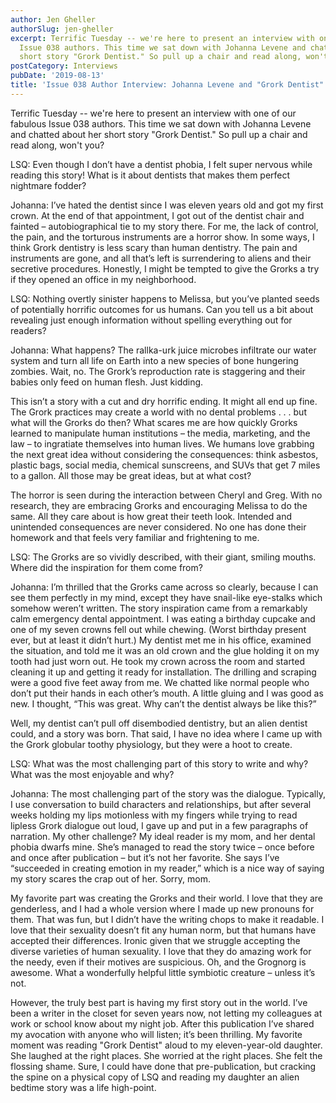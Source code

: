 ```yaml
---
author: Jen Gheller
authorSlug: jen-gheller
excerpt: Terrific Tuesday -- we're here to present an interview with one of our fabulous
  Issue 038 authors. This time we sat down with Johanna Levene and chatted about her
  short story "Grork Dentist." So pull up a chair and read along, won't you?...
postCategory: Interviews
pubDate: '2019-08-13'
title: 'Issue 038 Author Interview: Johanna Levene and "Grork Dentist"'
---
```

Terrific Tuesday -- we're here to present an interview with one of our fabulous Issue 038 authors. This time we sat down with Johanna Levene and chatted about her short story "Grork Dentist." So pull up a chair and read along, won't you?

LSQ:  Even though I don’t have a dentist phobia, I felt super nervous while reading this story! What is it about dentists that makes them perfect nightmare fodder?

Johanna: I’ve hated the dentist since I was eleven years old and got my first crown. At the end of that appointment, I got out of the dentist chair and fainted – autobiographical tie to my story there. For me, the lack of control, the pain, and the torturous instruments are a horror show. In some ways, I think Grork dentistry is less scary than human dentistry. The pain and instruments are gone, and all that’s left is surrendering to aliens and their secretive procedures. Honestly, I might be tempted to give the Grorks a try if they opened an office in my neighborhood.

LSQ: Nothing overtly sinister happens to Melissa, but you’ve planted seeds of potentially horrific outcomes for us humans. Can you tell us a bit about revealing just enough information without spelling everything out for readers?

Johanna: What happens? The rallka-urk juice microbes infiltrate our water system and turn all life on Earth into a new species of bone hungering zombies. Wait, no. The Grork’s reproduction rate is staggering and their babies only feed on human flesh. Just kidding.

This isn’t a story with a cut and dry horrific ending. It might all end up fine. The Grork practices may create a world with no dental problems . . . but what will the Grorks do then? What scares me are how quickly Grorks learned to manipulate human institutions – the media, marketing, and the law – to ingratiate themselves into human lives. We humans love grabbing the next great idea without considering the consequences: think asbestos, plastic bags, social media, chemical sunscreens, and SUVs that get 7 miles to a gallon. All those may be great ideas, but at what cost?

The horror is seen during the interaction between Cheryl and Greg. With no research, they are embracing Grorks and encouraging Melissa to do the same. All they care about is how great their teeth look. Intended and unintended consequences are never considered. No one has done their homework and that feels very familiar and frightening to me.

LSQ: The Grorks are so vividly described, with their giant, smiling mouths. Where did the inspiration for them come from?

Johanna: I’m thrilled that the Grorks came across so clearly, because I can see them perfectly in my mind, except they have snail-like eye-stalks which somehow weren’t written. The story inspiration came from a remarkably calm emergency dental appointment. I was eating a birthday cupcake and one of my seven crowns fell out while chewing. (Worst birthday present ever, but at least it didn’t hurt.) My dentist met me in his office, examined the situation, and told me it was an old crown and the glue holding it on my tooth had just worn out. He took my crown across the room and started cleaning it up and getting it ready for installation. The drilling and scraping were a good five feet away from me. We chatted like normal people who don’t put their hands in each other’s mouth. A little gluing and I was good as new. I thought, “This was great. Why can’t the dentist always be like this?”

Well, my dentist can’t pull off disembodied dentistry, but an alien dentist could, and a story was born. That said, I have no idea where I came up with the Grork globular toothy physiology, but they were a hoot to create.

LSQ: What was the most challenging part of this story to write and why? What was the most enjoyable and why?

Johanna: The most challenging part of the story was the dialogue. Typically, I use conversation to build characters and relationships, but after several weeks holding my lips motionless with my fingers while trying to read lipless Grork dialogue out loud, I gave up and put in a few paragraphs of narration. My other challenge? My ideal reader is my mom, and her dental phobia dwarfs mine. She’s managed to read the story twice – once before and once after publication – but it’s not her favorite. She says I’ve “succeeded in creating emotion in my reader,” which is a nice way of saying my story scares the crap out of her. Sorry, mom.

My favorite part was creating the Grorks and their world. I love that they are genderless, and I had a whole version where I made up new pronouns for them. That was fun, but I didn’t have the writing chops to make it readable. I love that their sexuality doesn’t fit any human norm, but that humans have accepted their differences. Ironic given that we struggle accepting the diverse varieties of human sexuality. I love that they do amazing work for the needy, even if their motives are suspicious. Oh, and the Grognorg is awesome. What a wonderfully helpful little symbiotic creature – unless it’s not.

However, the truly best part is having my first story out in the world. I’ve been a writer in the closet for seven years now, not letting my colleagues at work or school know about my night job. After this publication I’ve shared my avocation with anyone who will listen; it’s been thrilling. My favorite moment was reading "Grork Dentist" aloud to my eleven-year-old daughter. She laughed at the right places. She worried at the right places. She felt the flossing shame. Sure, I could have done that pre-publication, but cracking the spine on a physical copy of LSQ and reading my daughter an alien bedtime story was a life high-point.